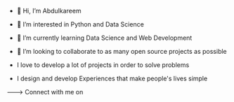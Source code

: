 - 👋 Hi, I’m Abdulkareem


- 👀 I’m interested in Python and Data Science


- 🌱 I’m currently learning Data Science and Web Development



- 💞️ I’m looking to collaborate to as many open source projects as possible


- I love to develop a lot of projects in order to solve problems


 - I design and develop Experiences that make people's lives simple






--->  Connect with me on 
